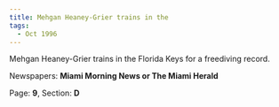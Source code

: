 ```yaml
---  
title: Mehgan Heaney-Grier trains in the  
tags:  
  - Oct 1996  
---  
```

  
Mehgan Heaney-Grier trains in the Florida Keys for a freediving record.  
  
Newspapers: **Miami Morning News or The Miami Herald**  
  
Page: **9**, Section: **D** 
